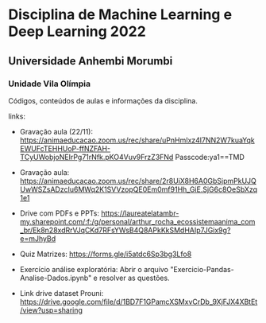 # Disciplina de Machine Learning e Deep Learning 2022
## Universidade Anhembi Morumbi
### Unidade Vila Olímpia

Códigos, conteúdos de aulas e informações da disciplina.

links:

 - Gravação aula (22/11): https://animaeducacao.zoom.us/rec/share/uPnHmIxz4l7NN2W7kuaYqkEWUFcTEHHUoP-ffNZFAH-TCyUWobjoNEIrPg71rNfk.pKO4Vuv9FrzZ3FNd
Passcode:ya1==TMD

 - Gravação aula: https://animaeducacao.zoom.us/rec/share/2r8UiX8H6A0GbSjpmPkUJQUwWSZsADzcIu6MWq2K1SVVzopQE0Em0mf91Hh_GiE.SjG6c8OeSbXzq1e1

 - Drive com PDFs e PPTs: https://laureatelatambr-my.sharepoint.com/:f:/g/personal/arthur_rocha_ecossistemaanima_com_br/Ek8n28xdRrVJqCKd7RFsYWsB4Q8APkKkSMdHAIp7JGix9g?e=mJhyBd

 - Quiz Matrizes: https://forms.gle/i5atdc6Sp3bg3Lfo8

 - Exercício análise exploratória: Abrir o arquivo "Exercicio-Pandas-Analise-Dados.ipynb" e resolver as questões.

 - Link drive dataset Prouni: https://drive.google.com/file/d/1BD7F1GPamcXSMxvCrDb_9XjFJX4XBtEt/view?usp=sharing
